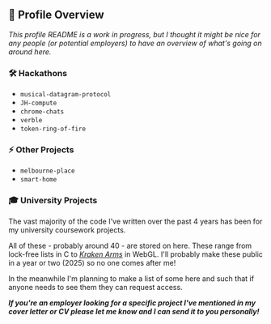 ## 🔗 Profile Overview

_This profile README is a work in progress, but I thought it might be nice for any people (or potential employers) to have an overview of what's going on around here._

### 🛠️ Hackathons

- `musical-datagram-protocol`
- `JH-compute`
- `chrome-chats`
- `verble`
- `token-ring-of-fire`

### ⚡ Other Projects

- `melbourne-place`
- `smart-home`

### 🎓 University Projects

The vast majority of the code I've written over the past 4 years has been for my university coursework projects.

All of these - probably around 40 - are stored on here. These range from lock-free lists in C to [_Kraken Arms_](https://btrooke.github.io/CS4102-practicals/partFour.html) in WebGL. I'll probably make these public in a year or two (2025) so no one comes after me!

In the meanwhile I'm planning to make a list of some here and such that if anyone needs to see them they can request access.

***If you're an employer looking for a specific project I've mentioned in my cover letter or CV please let me know and I can send it to you personally!***
